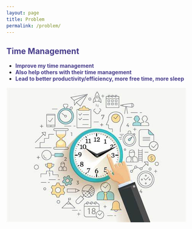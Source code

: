 ```yaml
---
layout: page
title: Problem
permalink: /problem/
---
```


## **<span style='color: DarkSlateBlue;'>Time Management</span>**
- **<span style='color: DarkSlateBlue;'>Improve my time management</span>**
- **<span style='color: DarkSlateBlue;'>Also help others with their time management</span>**
- **<span style='color: DarkSlateBlue;'>Lead to better productivity/efficiency, more free time, more sleep</span>**

![time management](https://github.com/tsal4/Tad-Salwan-Intro/blob/gh-pages/time.jpg?raw=true)
